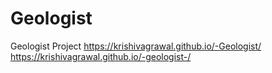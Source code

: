 # Geologist
Geologist Project
https://krishivagrawal.github.io/-Geologist/
https://krishivagrawal.github.io/-geologist-/
